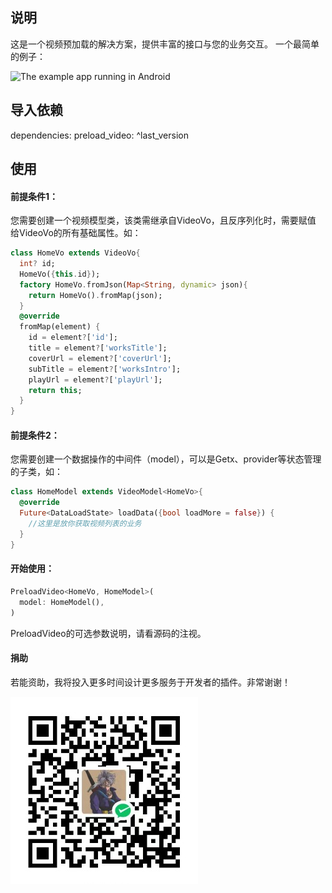 ## 说明
这是一个视频预加载的解决方案，提供丰富的接口与您的业务交互。
一个最简单的例子：

![The example app running in Android](https://github.com/tuhao-world/preload_video/blob/main/aaa.gif)

## 导入依赖
dependencies: preload_video: ^last_version

## 使用
#### 前提条件1：
您需要创建一个视频模型类，该类需继承自VideoVo，且反序列化时，需要赋值
给VideoVo的所有基础属性。如：
```dart
class HomeVo extends VideoVo{
  int? id;
  HomeVo({this.id});
  factory HomeVo.fromJson(Map<String, dynamic> json){
    return HomeVo().fromMap(json);
  }
  @override
  fromMap(element) {
    id = element?['id'];
    title = element?['worksTitle'];
    coverUrl = element?['coverUrl'];
    subTitle = element?['worksIntro'];
    playUrl = element?['playUrl'];
    return this;
  }
}
```

#### 前提条件2：
您需要创建一个数据操作的中间件（model），可以是Getx、provider等状态管理的子类，如：
```dart
class HomeModel extends VideoModel<HomeVo>{
  @override
  Future<DataLoadState> loadData({bool loadMore = false}) {
    //这里是放你获取视频列表的业务
  }
}
```

#### 开始使用：
```dart
PreloadVideo<HomeVo, HomeModel>(
  model: HomeModel(),
)
```

PreloadVideo的可选参数说明，请看源码的注视。

#### 捐助
若能资助，我将投入更多时间设计更多服务于开发者的插件。非常谢谢！


![wechat](https://github.com/tuhao-world/preload_video/blob/main/IMG_202403111469_300x300.jpg)